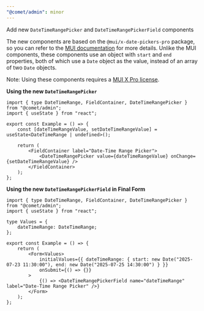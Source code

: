 ```yaml
---
"@comet/admin": minor
---
```


Add new `DateTimeRangePicker` and `DateTimeRangePickerField` components

The new components are based on the `@mui/x-date-pickers-pro` package, so you can refer to the [MUI documentation](https://v7.mui.com/x/api/date-pickers/date-time-range-picker/) for more details.
Unlike the MUI components, these components use an object with `start` and `end` properties, both of which use a `Date` object as the value, instead of an array of two `Date` objects.

Note: Using these components requires a [MUI X Pro license](https://v7.mui.com/x/introduction/licensing/).

**Using the new `DateTimeRangePicker`**

```tsx
import { type DateTimeRange, FieldContainer, DateTimeRangePicker } from "@comet/admin";
import { useState } from "react";

export const Example = () => {
    const [dateTimeRangeValue, setDateTimeRangeValue] = useState<DateTimeRange | undefined>();

    return (
        <FieldContainer label="Date-Time Range Picker">
            <DateTimeRangePicker value={dateTimeRangeValue} onChange={setDateTimeRangeValue} />
        </FieldContainer>
    );
};
```

**Using the new `DateTimeRangePickerField` in Final Form**

```tsx
import { type DateTimeRange, FieldContainer, DateTimeRangePicker } from "@comet/admin";
import { useState } from "react";

type Values = {
    dateTimeRange: DateTimeRange;
};

export const Example = () => {
    return (
        <Form<Values>
            initialValues={{ dateTimeRange: { start: new Date("2025-07-23 11:30:00"), end: new Date("2025-07-25 14:30:00") } }}
            onSubmit={() => {}}
        >
            {() => <DateTimeRangePickerField name="dateTimeRange" label="Date-Time Range Picker" />}
        </Form>
    );
};
```
